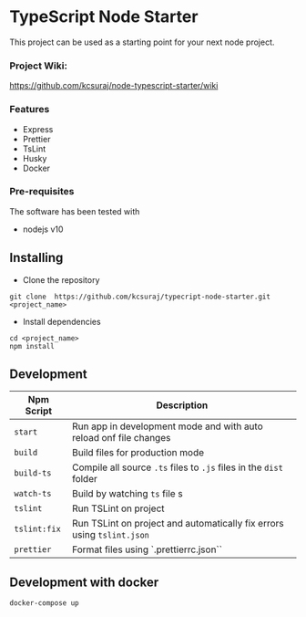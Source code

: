 # TypeScript Node Starter

This project can be used as a starting point for your next node project.

### Project Wiki:

https://github.com/kcsuraj/node-typescript-starter/wiki

### Features

- Express
- Prettier
- TsLint
- Husky
- Docker

### Pre-requisites

The software has been tested with

- nodejs v10

## Installing

- Clone the repository

```
git clone  https://github.com/kcsuraj/typecript-node-starter.git <project_name>
```

- Install dependencies

```
cd <project_name>
npm install
```

## Development

| Npm Script   | Description                                                            |
| ------------ | ---------------------------------------------------------------------- |
| `start`      | Run app in development mode and with auto reload onf file changes      |
| `build`      | Build files for production mode                                        |
| `build-ts`   | Compile all source `.ts` files to `.js` files in the `dist` folder     |
| `watch-ts`   | Build by watching `ts` file s                                          |
| `tslint`     | Run TSLint on project                                                  |
| `tslint:fix` | Run TSLint on project and automatically fix errors using `tslint.json` |
| `prettier`   | Format files using `.prettierrc.json``                                 |

## Development with docker

```bash
docker-compose up
```
